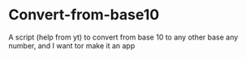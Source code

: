 # Convert-from-base10
A script (help from yt) to convert from base 10 to any other base any number, and I want tor make it an app
